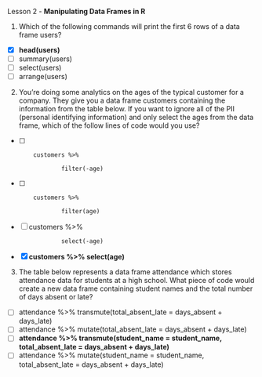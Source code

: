 Lesson 2 - **Manipulating Data Frames in R**

1.	Which of the following commands will print the first 6 rows of a data frame users?
-   [x]	**head(users)**
-   [ ]	summary(users)
-   [ ]	select(users)
-   [ ]	arrange(users)

2.	You’re doing some analytics on the ages of the typical customer for a company. They give you a data frame customers containing the information from the table below. If you want to ignore all of the PII (personal identifying information) and only select the ages from the data frame, which of the follow lines of code would you use?
-   [ ]         customers %>%

                  filter(-age)
       	
-   [ ]	        customers %>%

                  filter(age)
-   [ ]	customers %>%
        
                  select(-age)
-   [x]	**customers %>%
                  select(age)**

3.	The table below represents a data frame attendance which stores attendance data for students at a high school. What piece of code would create a new data frame containing student names and the total number of days absent or late?
-   [ ]  attendance %>%
transmute(total_absent_late = days_absent + days_late)
-   [ ]  attendance %>%
mutate(total_absent_late = days_absent + days_late)
-   [ ]  **attendance %>%
 	transmute(student_name = student_name,
total_absent_late = days_absent + days_late)**
-   [ ]  attendance %>%
mutate(student_name = student_name,
total_absent_late = days_absent + days_late)
